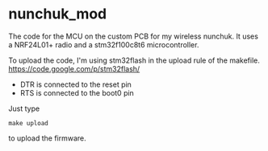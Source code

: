 # nunchuk_mod

The code for the MCU on the custom PCB for my wireless nunchuk. It uses a NRF24L01+ radio and a stm32f100c8t6 microcontroller.

To upload the code, I'm using stm32flash in the upload rule of the makefile.
https://code.google.com/p/stm32flash/
* DTR is connected to the reset pin
* RTS is connected to the boot0 pin

Just type

    make upload

to upload the firmware.

